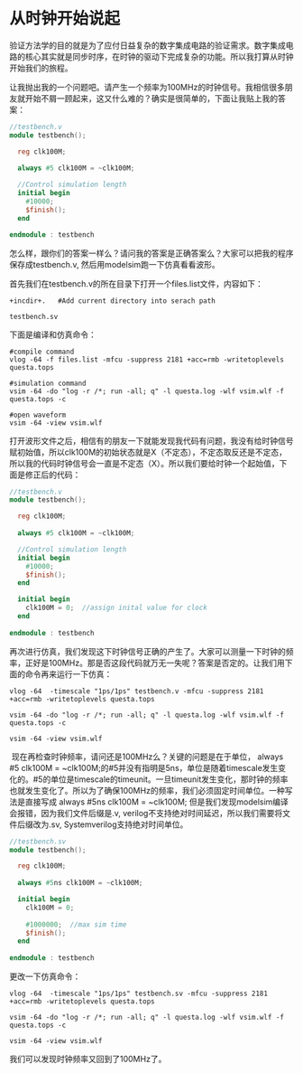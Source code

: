 # 从时钟开始说起

​        验证方法学的目的就是为了应付日益复杂的数字集成电路的验证需求。数字集成电路的核心其实就是同步时序，在时钟的驱动下完成复杂的功能。所以我打算从时钟开始我们的旅程。

​         让我抛出我的一个问题吧。请产生一个频率为100MHz的时钟信号。我相信很多朋友就开始不屑一顾起来，这又什么难的？确实是很简单的，下面让我贴上我的答案：

```verilog
//testbench.v
module testbench();

  reg clk100M;
 
  always #5 clk100M = ~clk100M;

  //Control simulation length
  initial begin
    #10000;
    $finish();
  end

endmodule : testbench
```

​         怎么样，跟你们的答案一样么？请问我的答案是正确答案么？大家可以把我的程序保存成testbench.v, 然后用modelsim跑一下仿真看看波形。

首先我们在testbench.v的所在目录下打开一个files.list文件，内容如下：

```text
+incdir+.   #Add current directory into serach path

testbench.sv
```

下面是编译和仿真命令：

```shell
#compile command
vlog -64 -f files.list -mfcu -suppress 2181 +acc=rmb -writetoplevels questa.tops

#simulation command
vsim -64 -do "log -r /*; run -all; q" -l questa.log -wlf vsim.wlf -f questa.tops -c

#open waveform
vsim -64 -view vsim.wlf
```



打开波形文件之后，相信有的朋友一下就能发现我代码有问题，我没有给时钟信号赋初始值，所以clk100M的初始状态就是X（不定态），不定态取反还是不定态，所以我的代码时钟信号会一直是不定态（X）。所以我们要给时钟一个起始值，下面是修正后的代码：

```verilog
//testbench.v
module testbench();

  reg clk100M;
 
  always #5 clk100M = ~clk100M;

  //Control simulation length
  initial begin
    #10000;
    $finish();
  end

  initial begin
    clk100M = 0;  //assign inital value for clock
  end
    
endmodule : testbench
```

​        再次进行仿真，我们发现这下时钟信号正确的产生了。大家可以测量一下时钟的频率，正好是100MHz。那是否这段代码就万无一失呢？答案是否定的。让我们用下面的命令再来运行一下仿真：

```shell
vlog -64  -timescale "1ps/1ps" testbench.v -mfcu -suppress 2181 +acc=rmb -writetoplevels questa.tops

vsim -64 -do "log -r /*; run -all; q" -l questa.log -wlf vsim.wlf -f questa.tops -c

vsim -64 -view vsim.wlf
```

​        现在再检查时钟频率，请问还是100MHz么？关键的问题是在于单位， always #5 clk100M = ~clk100M;的#5并没有指明是5ns，单位是随着timescale发生变化的。#5的单位是timescale的timeunit。一旦timeunit发生变化，那时钟的频率也就发生变化了。所以为了确保100MHz的频率，我们必须固定时间单位。一种写法是直接写成 always #5ns clk100M = ~clk100M; 但是我们发现modelsim编译会报错，因为我们文件后缀是.v, verilog不支持绝对时间延迟，所以我们需要将文件后缀改为.sv, Systemverilog支持绝对时间单位。

```verilog
//testbench.sv
module testbench();

  reg clk100M;
 
  always #5ns clk100M = ~clk100M;

  initial begin
    clk100M = 0; 
   
    #1000000;  //max sim time
    $finish();
  end
    
endmodule : testbench
```

更改一下仿真命令：

```shell
vlog -64  -timescale "1ps/1ps" testbench.sv -mfcu -suppress 2181 +acc=rmb -writetoplevels questa.tops

vsim -64 -do "log -r /*; run -all; q" -l questa.log -wlf vsim.wlf -f questa.tops -c

vsim -64 -view vsim.wlf
```

我们可以发现时钟频率又回到了100MHz了。
